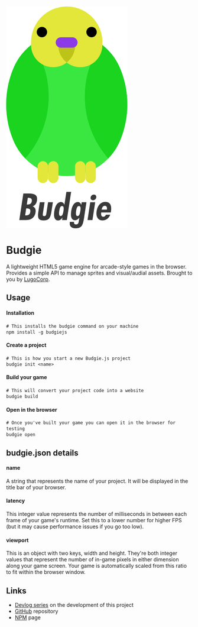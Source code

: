
![Budgie logo](./budgie.svg)

# Budgie
A lightweight HTML5 game engine for arcade-style games in the browser.
Provides a simple API to manage sprites and visual/audial assets.
Brought to you by [LugoCorp](http://lugocorp.net).

## Usage
#### Installation
```
# This installs the budgie command on your machine
npm install -g budgiejs
```

#### Create a project
```
# This is how you start a new Budgie.js project
budgie init <name>
```

#### Build your game
```
# This will convert your project code into a website
budgie build
```

#### Open in the browser
```
# Once you've built your game you can open it in the browser for testing
budgie open
```

## budgie.json details
#### name
A string that represents the name of your project.
It will be displayed in the title bar of your browser.

#### latency
This integer value represents the number of milliseconds in between each frame of your game's runtime. Set this to a lower number for higher FPS (but it may cause performance issues if you go too low).

#### viewport
This is an object with two keys, width and height. They're both integer values that represent the number of in-game pixels in either dimension along your game screen. Your game is automatically scaled from this ratio to fit within the browser window.

## Links
- [Devlog series](https://www.youtube.com/watch?v=pwEzWqjwZ_0) on the development of this project
- [GitHub](https://github.com/lugocorp/budgie) repository
- [NPM](https://www.npmjs.com/package/budgiejs) page
